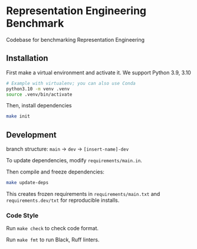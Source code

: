 # Representation Engineering Benchmark

Codebase for benchmarking Representation Engineering

## Installation

First make a virtual environment and activate it. We support Python 3.9, 3.10

```bash
# Example with virtualenv; you can also use Conda
python3.10 -m venv .venv
source .venv/bin/activate
```

Then, install dependencies
```bash
make init
```

## Development

branch structure: 
`main` -> `dev` -> `[insert-name]-dev`

To update dependencies, modify `requirements/main.in`. 

Then compile and freeze dependencies:
```bash
make update-deps
```

This creates frozen requirements in `requirements/main.txt` and `requirements.dev/txt` for reproducible installs.

### Code Style

Run `make check` to check code format. 

Run `make fmt` to run Black, Ruff linters.
